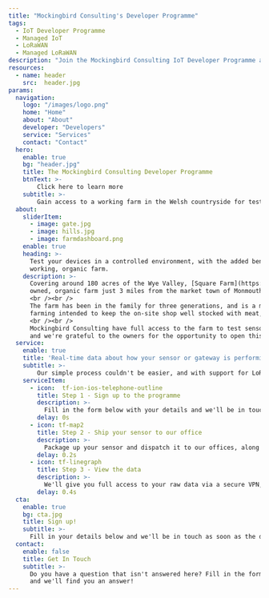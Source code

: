 ```yaml
---
title: "Mockingbird Consulting's Developer Programme"
tags:
  - IoT Developer Programme
  - Managed IoT
  - LoRaWAN
  - Managed LoRaWAN
description: "Join the Mockingbird Consulting IoT Developer Programme and test your devices on a working farm."
resources:
  - name: header
    src:  header.jpg
params:
  navigation:
    logo: "/images/logo.png"
    home: "Home"
    about: "About"
    developer: "Developers"
    service: "Services"
    contact: "Contact"
  hero:
    enable: true
    bg: "header.jpg"
    title: The Mockingbird Consulting Developer Programme
    btnText: >-
        Click here to learn more
    subtitle: >-
        Gain access to a working farm in the Welsh countryside for testing your devices.
  about:
    sliderItem: 
      - image: gate.jpg
      - image: hills.jpg
      - image: farmdashboard.png
    enable: true
    heading: >-
      Test your devices in a controlled environment, with the added benefit of feedback from the team behind a
      working, organic farm.
    description: >-
      Covering around 180 acres of the Wye Valley, [Square Farm](https://www.squarefarmshop.co.uk/) is a family
      owned, organic farm just 3 miles from the market town of Monmouth on the English/Welsh boarder.
      <br /><br />
      The farm has been in the family for three generations, and is a mixture of livestock and arable 
      farming intended to keep the on-site shop well stocked with meat, fruit, and vegetables.
      <br /><br />
      Mockingbird Consulting have full access to the farm to test sensors that might help both Square Farm and others,
      and we're grateful to the owners for the opportunity to open this up to sensor and gateway development teams.
  service:
    enable: true
    title: 'Real-time data about how your sensor or gateway is performing'
    subtitle: >-
        Our simple process couldn't be easier, and with support for LoRaWAN Class A, B, and C with Over The Air Updates, you can even update your sensors from your desk!
    serviceItem:
      - icon:  tf-ion-ios-telephone-outline
        title: Step 1 - Sign up to the programme
        description: >-
          Fill in the form below with your details and we'll be in touch within 48 hours.
        delay: 0s
      - icon: tf-map2
        title: Step 2 - Ship your sensor to our office
        description: >-
          Package up your sensor and dispatch it to our offices, along with instructions on how to install it, configure it, and the DevEUI so we can ensure it connects to our network properly
        delay: 0.2s
      - icon: tf-linegraph
        title: Step 3 - View the data
        description: >-
          We'll give you full access to your raw data via a secure VPN, with the ability to create graphs directly on the platform - full data capture and analysis within seconds of the device being installed.
        delay: 0.4s
  cta:
    enable: true
    bg: cta.jpg
    title: Sign up!
    subtitle: >-
      Fill in your details below and we'll be in touch as soon as the developer programme goes live
  contact:
    enable: false
    title: Get In Touch
    subtitle: >-
      Do you have a question that isn't answered here? Fill in the form below
      and we'll find you an answer!
---
```

